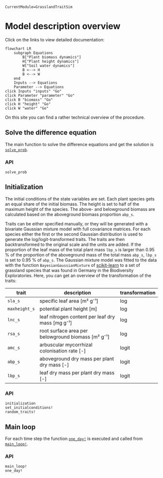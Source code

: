 ```@meta
CurrentModule=GrasslandTraitSim
```

# Model description overview

Click on the links to view detailed documentation:
```mermaid
flowchart LR
    subgraph Equations
        B["Plant biomass dynamics"] 
        H["Plant height dynamics"] 
        W["Soil water dynamics"] 
        B <--> H
        B <--> W
    end
    Inputs --> Equations
    Parameter --> Equations
click Inputs "inputs" "Go"
click Parameter "parameter" "Go"
click B "biomass" "Go"
click H "height" "Go"
click W "water" "Go"
```


On this site you can find a rather technical overview of the procedure.

## Solve the difference equation

The main function to solve the difference equations and get the solution is [`solve_prob`](@ref).

### API

```@docs
solve_prob
```

## Initialization

The initial conditions of the state variables are set. Each plant species
gets an equal share of the initial biomass. The height is set to half of the
maximum height of the species. The above- and belowground biomass
are calculated based on the aboveground biomass proportion ``abp_s``.

Traits can be either specified manually, or they will be generated with a 
bivariate Gaussian mixture model with full covariance matrices. For each species
either the first or the second Gaussian distribution is used to generate 
the log/logit-transformed traits. The traits are then backtransformed
to the original scale and the units are added. If the proportion of the leaf mass
of the total plant mass ``lbp_s`` is larger than 0.95 % of the proportion of the
aboveground mass of the total mass ``abp_s``, ``lbp_s`` is set to 0.95 % of ``abp_s``. 
The Gaussian mixture model was fitted to the data with the function
`BayesianGaussianMixture` of [scikit-learn](@citet) to a set of grassland species
that was found in Germany in the Biodiversity Exploratories. Here, you can get an 
overview of the transformation of the traits:

| trait           | description                                        | transformation |
| --------------- | -------------------------------------------------- | -------------- |
| ``sla_s``       | specific leaf area [m² g⁻¹]                        | log            |
| ``maxheight_s`` | potential plant height [m]                         | log            |
| ``lnc_s``       | leaf nitrogen content per leaf dry mass [mg g⁻¹]   | log            |
| ``rsa_s``       | root surface area per belowground biomass [m² g⁻¹] | log            |
| ``amc_s``       | arbuscular mycorrhizal colonisation rate [-]       | logit          |
| ``abp_s``       | aboveground dry mass per plant dry mass [-]        | logit          |
| ``lbp_s``       | leaf dry mass per plant dry mass [-]               | logit          |

### API
```@docs
initialization
set_initialconditions!
random_traits!
```

## Main loop

For each time step the function [`one_day!`](@ref) is executed and called from [`main_loop!`](@ref).

### API
```@docs	
main_loop!
one_day!
```
